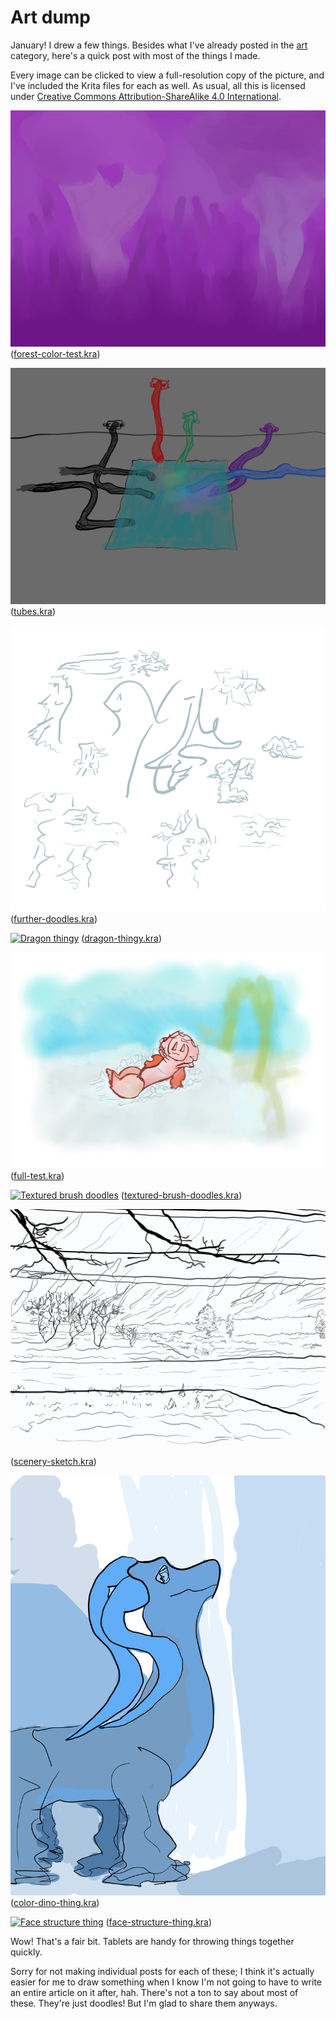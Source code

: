 # Art dump

January! I drew a few things. Besides what I've already posted in the [art](archive/art.html) category, here's a quick post with most of the things I made.

Every image can be clicked to view a full-resolution copy of the picture, and I've included the Krita files for each as well. As usual, all this is licensed under [Creative Commons Attribution-ShareAlike 4.0 International](https://creativecommons.org/licenses/by-sa/4.0/).

[![Forest color test](static/media/30-forest-color-test.png)](static/media/30-forest-color-test.png)
([forest-color-test.kra](static/media/30-forest-color-test.kra))

[![Tubes](static/media/30-tubes.png)](static/media/30-tubes.png)
([tubes.kra](static/media/30-tubes.kra))

[![Further doodles](static/media/30-further-doodles.png)](static/media/30-further-doodles.png)
([further-doodles.kra](static/media/30-further-doodles.kra))

[![Dragon thingy](static/media/30-dragon-thingy.png)](static/media/30-dragon-thingy.png)
([dragon-thingy.kra](static/media/30-dragon-thingy.kra))

[![Full test](static/media/30-full-test.png)](static/media/30-full-test.png)
([full-test.kra](static/media/30-full-test.kra))

[![Textured brush doodles](static/media/30-textured-brush-doodles.png)](static/media/30-textured-brush-doodles.png)
([textured-brush-doodles.kra](static/media/30-textured-brush-doodles.kra))

[![Scenery sketch](static/media/30-scenery-sketch.png)](static/media/30-scenery-sketch.png)

([scenery-sketch.kra](static/media/30-scenery-sketch.kra))

[![Color dino thing](static/media/30-color-dino-thing.png)](static/media/30-color-dino-thing.png)
([color-dino-thing.kra](static/media/30-color-dino-thing.kra))

[![Face structure thing](static/media/30-face-structure-thing.png)](static/media/30-face-structure-thing.png)
([face-structure-thing.kra](static/media/30-face-structure-thing.kra))

Wow! That's a fair bit. Tablets are handy for throwing things together quickly.

Sorry for not making individual posts for each of these; I think it's actually easier for me to draw something when I know I'm not going to have to write an entire article on it after, hah. There's not a ton to say about most of these. They're just doodles! But I'm glad to share them anyways.